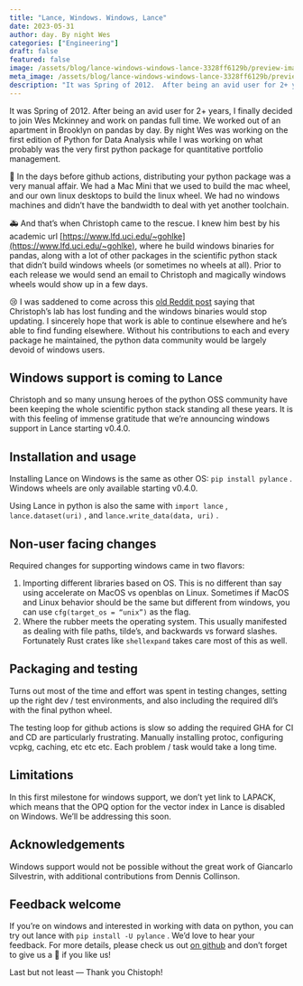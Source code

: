 ```yaml
---
title: "Lance, Windows. Windows, Lance"
date: 2023-05-31
author: day. By night Wes
categories: ["Engineering"]
draft: false
featured: false
image: /assets/blog/lance-windows-windows-lance-3328ff6129b/preview-image.png
meta_image: /assets/blog/lance-windows-windows-lance-3328ff6129b/preview-image.png
description: "It was Spring of 2012.  After being an avid user for 2+ years, I finally decided to join Wes Mckinney and work on pandas full time."
---
```


It was Spring of 2012. After being an avid user for 2+ years, I finally decided to join Wes Mckinney and work on pandas full time. We worked out of an apartment in Brooklyn on pandas by day. By night Wes was working on the first edition of Python for Data Analysis while I was working on what probably was the very first python package for quantitative portfolio management.

👷 In the days before github actions, distributing your python package was a very manual affair. We had a Mac Mini that we used to build the mac wheel, and our own linux desktops to build the linux wheel. We had no windows machines and didn’t have the bandwidth to deal with yet another toolchain.

🚑 And that’s when Christoph came to the rescue. I knew him best by his academic url [https://www.lfd.uci.edu/~gohlke](https://www.lfd.uci.edu/~gohlke), where he build windows binaries for pandas, along with a lot of other packages in the scientific python stack that didn’t build windows wheels (or sometimes no wheels at all). Prior to each release we would send an email to Christoph and magically windows wheels would show up in a few days.

😢 I was saddened to come across this [old Reddit post](https://www.reddit.com/r/Python/comments/vcaibq/christoph_gohlkes_windows_wheels_site_is_shutting/) saying that Christoph’s lab has lost funding and the windows binaries would stop updating. I sincerely hope that work is able to continue elsewhere and he’s able to find funding elsewhere. Without his contributions to each and every package he maintained, the python data community would be largely devoid of windows users.

## Windows support is coming to Lance

Christoph and so many unsung heroes of the python OSS community have been keeping the whole scientific python stack standing all these years. It is with this feeling of immense gratitude that we’re announcing windows support in Lance starting v0.4.0.

## Installation and usage

Installing Lance on Windows is the same as other OS: `pip install pylance` . Windows wheels are only available starting v0.4.0.

Using Lance in python is also the same with `import lance` , `lance.dataset(uri)` , and `lance.write_data(data, uri)` .

## Non-user facing changes

Required changes for supporting windows came in two flavors:

1. Importing different libraries based on OS. This is no different than say using accelerate on MacOS vs openblas on Linux. Sometimes if MacOS and Linux behavior should be the same but different from windows, you can use `cfg(target_os = “unix”)` as the flag.
2. Where the rubber meets the operating system. This usually manifested as dealing with file paths, tilde’s, and backwards vs forward slashes. Fortunately Rust crates like `shellexpand` takes care most of this as well.

## Packaging and testing

Turns out most of the time and effort was spent in testing changes, setting up the right dev / test environments, and also including the required dll’s with the final python wheel.

The testing loop for github actions is slow so adding the required GHA for CI and CD are particularly frustrating. Manually installing protoc, configuring vcpkg, caching, etc etc etc. Each problem / task would take a long time.

## Limitations

In this first milestone for windows support, we don’t yet link to LAPACK, which means that the OPQ option for the vector index in Lance is disabled on Windows. We’ll be addressing this soon.

## Acknowledgements

Windows support would not be possible without the great work of Giancarlo Silvestrin, with additional contributions from Dennis Collinson.

## Feedback welcome

If you’re on windows and interested in working with data on python, you can try out lance with `pip install -U pylance` . We’d love to hear your feedback. For more details, please check us out [on github](http://github.com/eto-ai/lance) and don’t forget to give us a 🌟 if you like us!

Last but not least — Thank you Chistoph!
